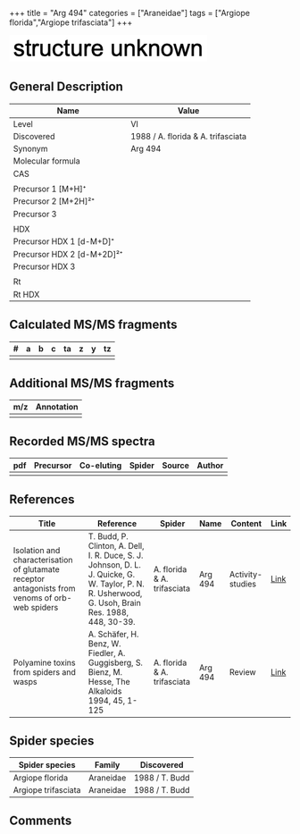 +++
title = "Arg 494"
categories = ["Araneidae"]
tags = ["Argiope florida","Argiope trifasciata"]
+++

![](/img/2.png)

## General Description

| Name                       | Value                              |
|----------------------------|------------------------------------|
| Level                      | VI                                 |
| Discovered                 | 1988 / A. florida & A. trifasciata |
| Synonym                    | Arg 494                            |
| Molecular formula          |                                    |
| CAS                        |                                    |
|                            |                                    |
| Precursor 1 [M+H]⁺         |                                    |
| Precursor 2 [M+2H]²⁺       |                                    |
| Precursor 3                |                                    |
|                            |                                    |
| HDX                        |                                    |
| Precursor HDX 1 [d-M+D]⁺   |                                    |
| Precursor HDX 2 [d-M+2D]²⁺ |                                    |
| Precursor HDX 3            |                                    |
|                            |                                    |
| Rt                         |                                    |
| Rt HDX                     |                                    |

## Calculated MS/MS fragments

| # | a | b | c | ta | z | y | tz |
|---|---|---|---|----|---|---|----|
|   |   |   |   |    |   |   |    |

## Additional MS/MS fragments

| m/z | Annotation |
|-----|------------|
|     |            |

## Recorded MS/MS spectra

| pdf | Precursor | Co-eluting | Spider | Source | Author |
|-----|-----------|------------|--------|--------|--------|
|     |           |            |        |        |        |

## References

| Title                                                                                     | Reference                                                                                         | Spider     | Name   | Content          | Link                                                  |
|-------------------------------------------------------------------------------------------|---------------------------------------------------------------------------------------------------|------------|--------|------------------|-------------------------------------------------------|
| Isolation and characterisation of glutamate receptor antagonists from venoms of orb-web spiders  | T. Budd, P. Clinton, A. Dell, I. R. Duce, S. J. Johnson, D. L. J. Quicke, G. W. Taylor, P. N. R. Usherwood, G. Usoh, Brain Res. 1988, 448, 30-39. | A. florida & A. trifasciata | Arg 494 | Activity-studies | [Link](https://doi.org/10.1016/0006-8993(88)91098-0) |
| Polyamine toxins from spiders and wasps                                                              | A. Schäfer, H. Benz, W. Fiedler, A. Guggisberg, S. Bienz, M. Hesse, The Alkaloids 1994, 45, 1-125             | A. florida & A. trifasciata  | Arg 494  | Review                           | [Link](https://doi.org/10.1016/S0099-9598(08)60276-X) |

## Spider species

| Spider species      | Family    | Discovered     |
|---------------------|-----------|----------------|
| Argiope florida     | Araneidae | 1988 / T. Budd |
| Argiope trifasciata | Araneidae | 1988 / T. Budd |

## Comments